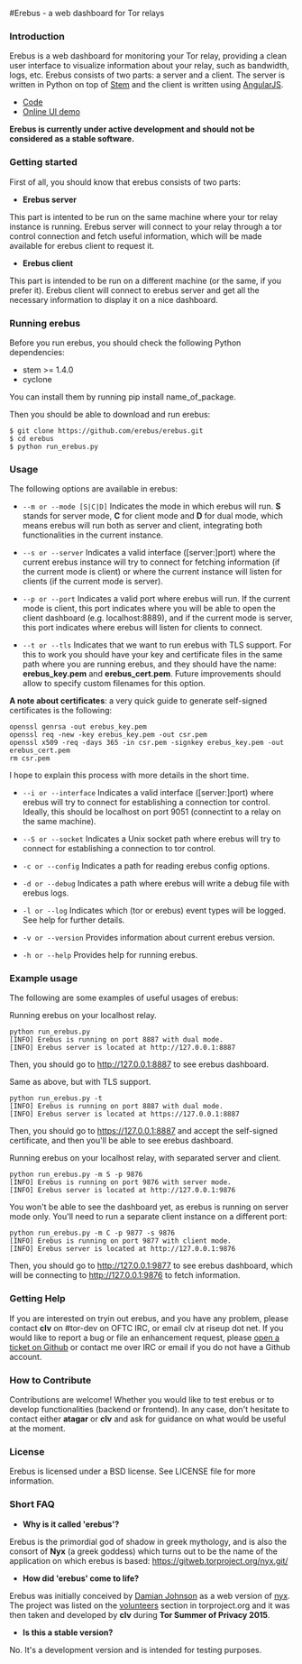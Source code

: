 #Erebus - a web dashboard for Tor relays
### Introduction

Erebus is a web dashboard for monitoring your Tor relay, providing a clean user interface to visualize information about your relay, such as bandwidth, logs, etc. Erebus consists of two parts: a server and a client. The server
is written in Python on top of [Stem](https://stem.torproject.org) and the
client is written using [AngularJS](https://angularjs.org).

* [Code](https://github.com/erebus/erebus)
* [Online UI demo](https://erebus.github.io)

**Erebus is currently under active development and should not be considered as a stable software.**

### Getting started

First of all, you should know that erebus consists of two parts:

* **Erebus server**

This part is intented to be run on the same machine where your tor relay instance is running. Erebus server will connect to your relay through a tor control connection and fetch useful information, which will be made available for erebus client to request it.

* **Erebus client**

This part is intended to be run on a different machine (or the same, if you prefer it). Erebus client will connect to erebus server and get all the necessary information to display it on a nice dashboard.

### Running erebus

Before you run erebus, you should check the following Python dependencies:

* stem >= 1.4.0
* cyclone

You can install them by running pip install name_of_package.

Then you should be able to download and run erebus:

```
$ git clone https://github.com/erebus/erebus.git
$ cd erebus
$ python run_erebus.py
```

### Usage

The following options are available in erebus:

* ```--m or --mode [S|C|D]```
Indicates the mode in which erebus will run. **S** stands for server mode, **C** for client mode and **D** for dual mode, which means erebus will run both as server and client, integrating both functionalities in the current instance.

* ```--s or --server```
Indicates a valid interface ([server:]port) where the current erebus instance will try to connect for fetching information (if the current mode is client) or where the current instance will listen for clients (if the current mode is server).

* ```--p or --port```
Indicates a valid port where erebus will run. If the current mode is client, this port indicates where you will be able to open the client dashboard (e.g. localhost:8889), and if the current mode is server, this port indicates where erebus will listen for clients to connect.

* ```--t or --tls```
Indicates that we want to run erebus with TLS support. For this to work you should have your key and certificate files in the same path where you are running erebus, and they should have the name: **erebus_key.pem** and **erebus_cert.pem**. Future improvements should allow to specify custom filenames for this option.

**A note about certificates**: a very quick guide to generate self-signed certificates is the following:

```
openssl genrsa -out erebus_key.pem
openssl req -new -key erebus_key.pem -out csr.pem
openssl x509 -req -days 365 -in csr.pem -signkey erebus_key.pem -out erebus_cert.pem
rm csr.pem
```
I hope to explain this process with more details in the short time.

* ```--i or --interface```
Indicates a valid interface ([server:]port) where erebus will try to connect for establishing a connection tor control. Ideally, this should be localhost on port 9051 (connectint to a relay on the same machine).

* ```--S or --socket```
Indicates a Unix socket path where erebus will try to connect for establishing a connection to tor control.

* ```-c or --config```
Indicates a path for reading erebus config options.

* ```-d or --debug```
Indicates a path where erebus will write a debug file with erebus logs.

* ```-l or --log```
Indicates which (tor or erebus) event types will be logged. See help for further details.

* ```-v or --version```
Provides information about current erebus version.

* ```-h or --help```
Provides help for running erebus.

### Example usage

The following are some examples of useful usages of erebus:

Running erebus on your localhost relay.
```
python run_erebus.py
[INFO] Erebus is running on port 8887 with dual mode.
[INFO] Erebus server is located at http://127.0.0.1:8887
```
Then, you should go to http://127.0.0.1:8887 to see erebus dashboard.

Same as above, but with TLS support.
```
python run_erebus.py -t
[INFO] Erebus is running on port 8887 with dual mode.
[INFO] Erebus server is located at https://127.0.0.1:8887
```
Then, you should go to https://127.0.0.1:8887 and accept the self-signed certificate, and then you'll be able to see erebus dashboard.


Running erebus on your localhost relay, with separated server and client.
```
python run_erebus.py -m S -p 9876
[INFO] Erebus is running on port 9876 with server mode.
[INFO] Erebus server is located at http://127.0.0.1:9876
```
You won't be able to see the dashboard yet, as erebus is running on server mode only. You'll need to run a separate client instance on a different port:
```
python run_erebus.py -m C -p 9877 -s 9876
[INFO] Erebus is running on port 9877 with client mode.
[INFO] Erebus server is located at http://127.0.0.1:9876
```
Then, you should go to http://127.0.0.1:9877 to see erebus dashboard, which will be connecting to http://127.0.0.1:9876 to fetch information.


### Getting Help

If you are interested on tryin out erebus, and you have any problem, please contact **clv** on #tor-dev on OFTC IRC, or email clv at riseup dot net. If you would like to report a bug or file an enhancement request, please [open a ticket on Github](https://github.com/erebus/erebus/issues) or contact me over IRC or email if you do not have a Github account.

### How to Contribute

Contributions are welcome! Whether you would like to test erebus or to develop functionalities (backend or frontend). In any case, don't hesitate to contact either **atagar** or **clv** and ask for guidance on what would be useful at the moment.

### License

Erebus is licensed under a BSD license. See LICENSE file for more information.

### Short FAQ

* **Why is it called 'erebus'?**

Erebus is the primordial god of shadow in greek mythology, and is also the
consort of **Nyx** (a greek goddess) which turns out to be the name of the application
on which erebus is based: https://gitweb.torproject.org/nyx.git/

* **How did 'erebus' come to life?**

Erebus was initially conceived by [Damian Johnson](https://atagar.com) as a web version of [nyx](https://gitweb.torproject.org/nyx.git). The project was listed on the [volunteers](https://www.torproject.org/getinvolved/volunteer.html.en) section in torproject.org and it was then taken and developed by **clv** during **Tor Summer of Privacy 2015**.

* **Is this a stable version?**

No. It's a development version and is intended for testing purposes.
